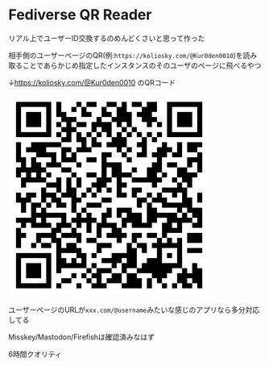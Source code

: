 # Fediverse QR Reader

リアル上でユーザーID交換するのめんどくさいと思って作った

相手側のユーザーページのQR(例:`https://koliosky.com/@Kur0den0010`)を読み取ることであらかじめ指定したインスタンスのそのユーザのページに飛べるやつ

↓https://koliosky.com/@Kur0den0010 のQRコード

![QRコード](./qr.png)

ユーザーページのURLが`xxx.com/@username`みたいな感じのアプリなら多分対応してる

Misskey/Mastodon/Firefishは確認済みなはず

6時間クオリティ
